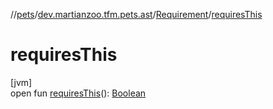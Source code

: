 //[pets](../../../index.md)/[dev.martianzoo.tfm.pets.ast](../index.md)/[Requirement](index.md)/[requiresThis](requires-this.md)

# requiresThis

[jvm]\
open fun [requiresThis](requires-this.md)(): [Boolean](https://kotlinlang.org/api/latest/jvm/stdlib/kotlin/-boolean/index.html)
